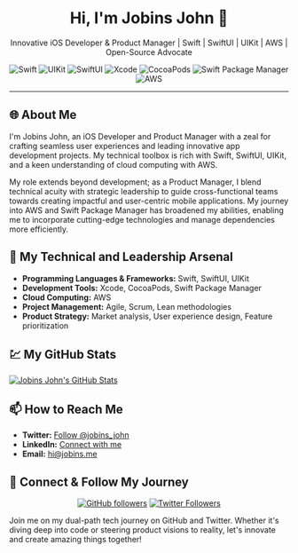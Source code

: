 <h1 align="center">Hi, I'm Jobins John 👋</h1>
<p align="center">
    Innovative iOS Developer & Product Manager | Swift | SwiftUI | UIKit | AWS | Open-Source Advocate
</p>

<p align="center">
    <img src="https://img.shields.io/badge/Swift-%23FA7343.svg?style=for-the-badge&logo=swift&logoColor=white" alt="Swift"/>
    <img src="https://img.shields.io/badge/UIKit-%23007ACC.svg?style=for-the-badge&logo=apple&logoColor=white" alt="UIKit"/>
    <img src="https://img.shields.io/badge/SwiftUI-%23007ACC.svg?style=for-the-badge&logo=apple&logoColor=white" alt="SwiftUI"/>
    <img src="https://img.shields.io/badge/Xcode-%23147EFB.svg?style=for-the-badge&logo=xcode&logoColor=white" alt="Xcode"/>
    <img src="https://img.shields.io/badge/CocoaPods-%23E05D6F.svg?style=for-the-badge&logo=cocoapods&logoColor=white" alt="CocoaPods"/>
    <img src="https://img.shields.io/badge/Swift_Package_Manager-%23F05138.svg?style=for-the-badge&logo=swift&logoColor=white" alt="Swift Package Manager"/>
    <img src="https://img.shields.io/badge/AWS-%23FF9900.svg?style=for-the-badge&logo=amazonaws&logoColor=white" alt="AWS"/>
</p>

---

## 🌐 About Me

I'm Jobins John, an iOS Developer and Product Manager with a zeal for crafting seamless user experiences and leading innovative app development projects. My technical toolbox is rich with Swift, SwiftUI, UIKit, and a keen understanding of cloud computing with AWS. 

My role extends beyond development; as a Product Manager, I blend technical acuity with strategic leadership to guide cross-functional teams towards creating impactful and user-centric mobile applications. My journey into AWS and Swift Package Manager has broadened my abilities, enabling me to incorporate cutting-edge technologies and manage dependencies more efficiently.

## 🚀 My Technical and Leadership Arsenal

- **Programming Languages & Frameworks:** Swift, SwiftUI, UIKit
- **Development Tools:** Xcode, CocoaPods, Swift Package Manager
- **Cloud Computing:** AWS
- **Project Management:** Agile, Scrum, Lean methodologies
- **Product Strategy:** Market analysis, User experience design, Feature prioritization

## 💹 My GitHub Stats

[![Jobins John's GitHub Stats](https://github-readme-stats.vercel.app/api?username=jobins-musashi&theme=radical&show_icons=true)](https://github.com/jobins-musashi)

## 📫 How to Reach Me

- **Twitter:** [Follow @jobins_john](https://twitter.com/jobins_john)
- **LinkedIn:** [Connect with me](https://linkedin.com/in/jobinsjohn)
- **Email:** [hi@jobins.me](mailto:hi@jobins.me)

## 🌟 Connect & Follow My Journey

<p align="center">
    <a href="https://github.com/jobins-musashi"><img src="https://img.shields.io/github/followers/jobins-musashi?style=social" alt="GitHub followers"></a>
    <a href="https://twitter.com/jobins_john"><img src="https://img.shields.io/twitter/follow/jobins_john?style=social" alt="Twitter Followers"></a>
</p>

Join me on my dual-path tech journey on GitHub and Twitter. Whether it's diving deep into code or steering product visions to reality, let's innovate and create amazing things together!
